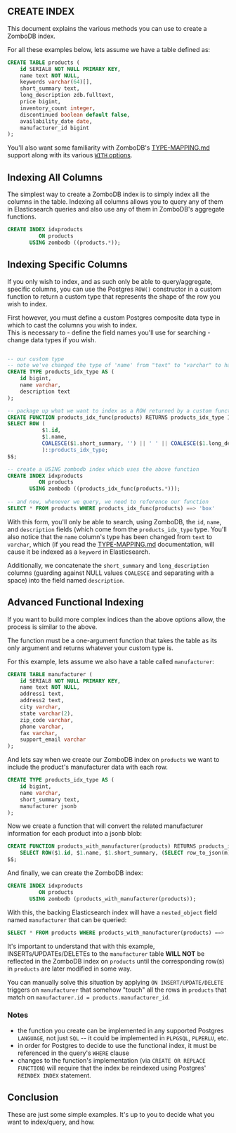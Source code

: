 ## CREATE INDEX

This document explains the various methods you can use to create a ZomboDB index.

For all these examples below, lets assume we have a table defined as:

```sql
CREATE TABLE products (
    id SERIAL8 NOT NULL PRIMARY KEY,
    name text NOT NULL,
    keywords varchar(64)[],
    short_summary text,
    long_description zdb.fulltext, 
    price bigint,
    inventory_count integer,
    discontinued boolean default false,
    availability_date date,
    manufacturer_id bigint
);
```

You'll also want some familiarity with ZomboDB's [TYPE-MAPPING.md](TYPE-MAPPING.md) support along with its various
[`WITH` options](INDEX-MANAGEMENT.md#with--options).

## Indexing All Columns

The simplest way to create a ZomboDB index is to simply index all the columns in the table. Indexing all columns allows
you to query any of them in Elasticsearch queries and also use any of them in ZomboDB's aggregate functions.

```sql
CREATE INDEX idxproducts 
          ON products 
       USING zombodb ((products.*));
```

## Indexing Specific Columns

If you only wish to index, and as such only be able to query/aggregate, specific columns, you can use the Postgres
`ROW()` constructor in a custom function to return a custom type that represents the shape of the row you wish to index.

First however, you must define a custom Postgres composite data type in which to cast the columns you wish to
index.\
This is necessary to - define the field names you'll use for searching - change data types if you wish.

```sql

-- our custom type
-- note we've changed the type of 'name' from "text" to "varchar" to have it indexed as a keyword
CREATE TYPE products_idx_type AS (
	id bigint, 
	name varchar, 
	description text
);	

-- package up what we want to index as a ROW returned by a custom function
CREATE FUNCTION products_idx_func(products) RETURNS products_idx_type IMMUTABLE STRICT LANGUAGE sql AS $$
SELECT ROW (
           $1.id,
           $1.name,
           COALESCE($1.short_summary, '') || ' ' || COALESCE($1.long_description, '')
           )::products_idx_type;
$$;

-- create a USING zombodb index which uses the above function
CREATE INDEX idxproducts 
          ON products 
       USING zombodb ((products_idx_func(products.*)));
        
-- and now, whenever we query, we need to reference our function
SELECT * FROM products WHERE products_idx_func(products) ==> 'box'
```

With this form, you'll only be able to search, using ZomboDB, the `id`, `name`, and `description` fields (which come
from the `products_idx_type` type. You'll also notice that the `name` column's type has been changed from `text` to
`varchar`, which (if you read the [TYPE-MAPPING.md](TYPE-MAPPING.md) documentation, will cause it be indexed as a
`keyword` in Elasticsearch.

Additionally, we concatenate the `short_summary` and `long_description` columns (guarding against NULL values `COALESCE`
and separating with a space) into the field named `description`.

## Advanced Functional Indexing

If you want to build more complex indices than the above options allow, the process is similar to the above.

The function must be a one-argument function that takes the table as its only argument and returns whatever your custom
type is.

For this example, lets assume we also have a table called `manufacturer`:

```sql
CREATE TABLE manufacturer (
    id SERIAL8 NOT NULL PRIMARY KEY,
    name text NOT NULL,
    address1 text,
    address2 text,
    city varchar,
    state varchar(2),
    zip_code varchar,
    phone varchar,
    fax varchar,
    support_email varchar
);
```

And lets say when we create our ZomboDB index on `products` we want to include the product's manufacturer data with each
row.

```sql
CREATE TYPE products_idx_type AS (
	id bigint, 
	name varchar, 
	short_summary text,
	manufacturer jsonb
);
```

Now we create a function that will convert the related manufacturer information for each product into a jsonb blob:

```sql
CREATE FUNCTION products_with_manufacturer(products) RETURNS products_idx_type IMMUTABLE STRICT LANGUAGE SQL AS $$
	SELECT ROW($1.id, $1.name, $1.short_summary, (SELECT row_to_json(m) FROM manufacturer m WHERE m.id = $1.manufacturer_id))::products_idx_type;
$$;
```

And finally, we can create the ZomboDB index:

```sql
CREATE INDEX idxproducts 
          ON products 
       USING zombodb (products_with_manufacturer(products));
```

With this, the backing Elasticsearch index will have a `nested_object` field named `manufacturer` that can be queried:

```sql
SELECT * FROM products WHERE products_with_manufacturer(products) ==> 'manufacturer.name:Sears';
```

It's important to understand that with this example, INSERTs/UPDATEs/DELETEs to the `manufacturer` table **WILL NOT** be
reflected in the ZomboDB index on `products` until the corresponding row(s) in `products` are later modified in some
way.

You can manually solve this situation by applying `ON INSERT/UPDATE/DELETE` triggers on `manufacturer` that somehow
"touch" all the rows in `products` that match on `manufacturer.id = products.manufacturer_id`.

### Notes

- the function you create can be implemented in any supported Postgres `LANGUAGE`, not just `SQL` -- it could be
  implemented in `PLPGSQL`, `PLPERLU`, etc.
- in order for Postgres to decide to use the functional index, it must be referenced in the query's `WHERE` clause
- changes to the function's implementation (via `CREATE OR REPLACE FUNCTION`) will require that the index be reindexed
  using Postgres' `REINDEX INDEX` statement.

## Conclusion

These are just some simple examples. It's up to you to decide what you want to index/query, and how.

